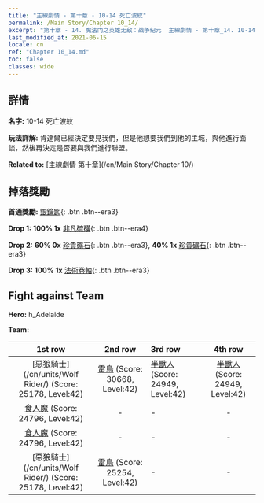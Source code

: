 ```yaml
---
title: "主線劇情 - 第十章 - 10-14 死亡波紋"
permalink: /Main Story/Chapter 10_14/
excerpt: "第十章 - 14. 魔法门之英雄无敌：战争纪元  主線劇情 - 第十章_14. 10-14 死亡波紋"
last_modified_at: 2021-06-15
locale: cn
ref: "Chapter 10_14.md"
toc: false
classes: wide
---
```


## 詳情

 **名字:** 10-14 死亡波紋

 **玩法詳解:** 肯達爾已經決定要見我們，但是他想要我們到他的主城，與他進行面談，然後再決定是否要與我們進行聯盟。

 **Related to:** [主線劇情 第十章](/cn/Main Story/Chapter 10/)

## 掉落獎勵

 **首通獎勵:** [銀鑰匙](/cn/Items/con_693/){: .btn .btn--era3}

 **Drop 1:** **100% 1x** [非凡硫磺](/cn/Items/mat_36/){: .btn .btn--era4}

 **Drop 2:** **60% 0x** [珍貴礦石](/cn/Items/mat_26/){: .btn .btn--era3}, **40% 1x** [珍貴礦石](/cn/Items/mat_26/){: .btn .btn--era3}

 **Drop 3:** **100% 1x** [法術卷軸](/cn/Items/con_694/){: .btn .btn--era3}


## Fight against Team
 **Hero:** h_Adelaide

 **Team:**


  | 1st row | 2nd row | 3rd row | 4th row |
  |:----:|:----:|:----|:----:|
  | [惡狼騎士](/cn/units/Wolf Rider/) (Score: 25178, Level:42)  | [雷鳥](/cn/units/Roc/) (Score: 30668, Level:42)  | [半獸人](/cn/units/Orc/) (Score: 24949, Level:42)  | [半獸人](/cn/units/Orc/) (Score: 24949, Level:42)  |
  | [食人魔](/cn/units/Ogre/) (Score: 24796, Level:42)  | - | - | - |
  | [食人魔](/cn/units/Ogre/) (Score: 24796, Level:42)  | - | - | - |
  | [惡狼騎士](/cn/units/Wolf Rider/) (Score: 25178, Level:42)  | [雷鳥](/cn/units/Roc/) (Score: 25254, Level:42)  | - | - |


